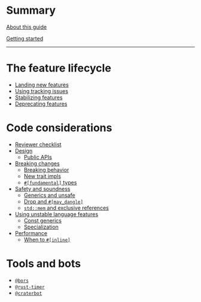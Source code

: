 # Summary

[About this guide](./about-this-guide.md)

[Getting started](./getting-started.md)

---

# The feature lifecycle

- [Landing new features](./feature-lifecycle/new-unstable-features.md)
- [Using tracking issues](./feature-lifecycle/tracking-issues.md)
- [Stabilizing features](./feature-lifecycle/stabilization.md)
- [Deprecating features](./feature-lifecycle/deprecation.md)

# Code considerations

- [Reviewer checklist](./code-considerations/reviewer-checklist.md)
- [Design](./code-considerations/design/summary.md)
    - [Public APIs](./code-considerations/design/public-apis.md)
- [Breaking changes](./code-considerations/breaking-changes/summary.md)
    - [Breaking behavior](./code-considerations/breaking-changes/behavior.md)
    - [New trait impls](./code-considerations/breaking-changes/new-trait-impls.md)
    - [`#[fundamental]` types](./code-considerations/breaking-changes/fundamental.md)
- [Safety and soundness](./code-considerations/safety-and-soundness/summary.md)
    - [Generics and unsafe](./code-considerations/safety-and-soundness/generics-and-unsafe.md)
    - [Drop and `#[may_dangle]`](./code-considerations/safety-and-soundness/may-dangle.md)
    - [`std::mem` and exclusive references](./code-considerations/safety-and-soundness/mem-and-exclusive-refs.md)
- [Using unstable language features](./code-considerations/using-unstable-lang/summary.md)
    - [Const generics](./code-considerations/using-unstable-lang/const-generics.md)
    - [Specialization](./code-considerations/using-unstable-lang/specialization.md)
- [Performance](./code-considerations/performance/summary.md)
    - [When to `#[inline]`](./code-considerations/performance/inline.md)

# Tools and bots

- [`@bors`](./tools-and-bots/bors.md)
- [`@rust-timer`](./tools-and-bots/timer.md)
- [`@craterbot`](./tools-and-bots/crater.md)
